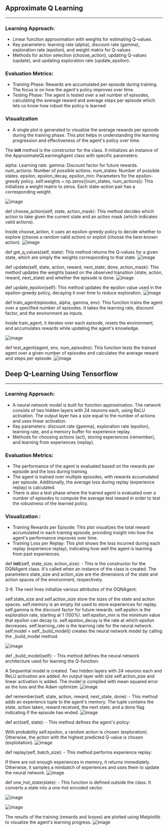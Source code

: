 

## Approximate Q Learning
----------------------------
### Learning Approach:

*	Linear function approximation with weights for estimating Q-values.
*	Key parameters: learning rate (alpha), discount rate (gamma), exploration rate (epsilon), and weight matrix for Q-values
*	Methods for action selection (choose_action), updating Q-values (update), and updating exploration rate (update_epsilon).

### Evaluation Metrics:

* Training Phase: Rewards are accumulated per episode during training. The focus is on how the agent's policy improves over time.
* Testing Phase: The agent is tested over a set number of episodes, calculating the average reward and average steps per episode which lets us know how robust the policy is learned

### Visualization
*	A single plot is generated to visualize the average rewards per episode during the training phase. This plot helps in understanding the learning progression and effectiveness of the agent's policy over time.



The __init__ method is the constructor for the class. It initializes an instance of the ApproximateQLearningAgent class with specific parameters:

alpha: Learning rate.
gamma: Discount factor for future rewards.
num_actions: Number of possible actions.
num_states: Number of possible states.
epsilon, epsilon_decay, epsilon_min: Parameters for the epsilon-greedy policy.
self.weights = np.zeros((num_states, num_actions)): This initializes a weight matrix to zeros. Each state-action pair has a corresponding weight.

![image](https://github.com/ElvisFern/ReinforcementLearning/assets/78712154/5bca9c7f-e6bb-4615-951f-9375a0b41745)


def choose_action(self, state, action_mask): This method decides which action to take given the current state and an action mask (which indicates valid actions).

Inside choose_action, it uses an epsilon-greedy policy to decide whether to explore (choose a random valid action) or exploit (choose the best-known action).
![image](https://github.com/ElvisFern/ReinforcementLearning/assets/78712154/69bf940c-b51c-42db-8a40-0527f049d89f)


def get_q_values(self, state): This method returns the Q-values for a given state, which are simply the weights corresponding to that state.
![image](https://github.com/ElvisFern/ReinforcementLearning/assets/78712154/a116fe0c-60e2-4a76-bb39-e18570101911)


def update(self, state, action, reward, next_state, done, action_mask): This method updates the weights based on the observed transition (state, action, reward, next_state) and whether the episode is done.
![image](https://github.com/ElvisFern/ReinforcementLearning/assets/78712154/58d0a7bc-a886-4a8c-ab4d-61bbd3ddda6c)


def update_epsilon(self): This method updates the epsilon value used in the epsilon-greedy policy, decaying it over time to reduce exploration.
![image](https://github.com/ElvisFern/ReinforcementLearning/assets/78712154/5c17c1f0-bb7f-4f6b-9b1c-23a732ebb27d)


def train_agent(episodes, alpha, gamma, env): This function trains the agent over a specified number of episodes. It takes the learning rate, discount factor, and the environment as inputs.

Inside train_agent, it iterates over each episode, resets the environment, and accumulates rewards while updating the agent's knowledge.

![image](https://github.com/ElvisFern/ReinforcementLearning/assets/78712154/a83efbf3-b143-4ec4-925a-7dbedc09f4f2)


def test_agent(agent, env, num_episodes): This function tests the trained agent over a given number of episodes and calculates the average reward and steps per episode.
![image](https://github.com/ElvisFern/ReinforcementLearning/assets/78712154/bad4cd3f-31de-43f5-97e9-45a044f9bf5f)


## Deep Q-Learning Using Tensorflow
------------------------------------

### Learning Approach:
* A neural network model is built for function approximation. The network consists of two hidden layers with 24 neurons each, using ReLU activation. The output layer has a size equal to the number of actions and uses linear activation.
* Key parameters: discount rate (gamma), exploration rate (epsilon), learning rate, and a memory buffer for experience replay.
* Methods for choosing actions (act), storing experiences (remember), and learning from experiences (replay).

### Evaluation Metrics:
* The performance of the agent is evaluated based on the rewards per episode and the loss during training.
* The agent is trained over multiple episodes, with rewards accumulated per episode. Additionally, the average loss during replay (experience replay) is calculated.
* There is also a test phase where the trained agent is evaluated over a number of episodes to compute the average test reward in order to test the robustness of the learned policy.

### Visualization :
* Training Rewards per Episode: This plot visualizes the total reward accumulated in each training episode, providing insight into how the agent's performance improves over time.
* Training Loss per Replay: This plot shows the loss incurred during each replay (experience replay), indicating how well the agent is learning from past experiences.



def __init__(self, state_size, action_size): - This is the constructor for the DQNAgent class. It's called when an instance of the class is created. The parameters state_size and action_size are the dimensions of the state and action spaces of the environment, respectively.

3-9. The next lines initialize various attributes of the DQNAgent:

self.state_size and self.action_size store the sizes of the state and action spaces.
self.memory is an empty list used to store experiences for replay.
self.gamma is the discount factor for future rewards.
self.epsilon is the exploration rate, starting at 1 (100%).
self.epsilon_min is the minimum value that epsilon can decay to.
self.epsilon_decay is the rate at which epsilon decreases.
self.learning_rate is the learning rate for the neural network.
self.model = self._build_model() creates the neural network model by calling the _build_model method.

![image](https://github.com/ElvisFern/ReinforcementLearning/assets/78712154/5f62187c-314d-4ea7-a6f4-09c7562aa5c1)

def _build_model(self): - This method defines the neural network architecture used for learning the Q-function:

A Sequential model is created.
Two hidden layers with 24 neurons each and ReLU activation are added.
An output layer with size self.action_size and linear activation is added.
The model is compiled with mean squared error as the loss and the Adam optimizer.
![image](https://github.com/ElvisFern/ReinforcementLearning/assets/78712154/7c4cb66c-ff65-40db-875d-57505d465c1c)


def remember(self, state, action, reward, next_state, done): - This method adds an experience tuple to the agent's memory. The tuple contains the state, action taken, reward received, the next state, and a done flag indicating if the episode has ended.
![image](https://github.com/ElvisFern/ReinforcementLearning/assets/78712154/86dcc2a0-913f-43dc-b327-a149c28fe551)


def act(self, state): - This method defines the agent's policy:

With probability self.epsilon, a random action is chosen (exploration).
Otherwise, the action with the highest predicted Q-value is chosen (exploitation).
![image](https://github.com/ElvisFern/ReinforcementLearning/assets/78712154/d2b18f3d-8441-48e5-903e-defe320deaba)

def replay(self, batch_size): - This method performs experience replay:

If there are not enough experiences in memory, it returns immediately.
Otherwise, it samples a minibatch of experiences and uses them to update the neural network.
![image](https://github.com/ElvisFern/ReinforcementLearning/assets/78712154/0c8f6c2f-7b6a-4119-8d2a-04f8f5bec917)



 def one_hot_state(state): - This function is defined outside the class. It converts a state into a one-hot encoded vector.

 ![image](https://github.com/ElvisFern/ReinforcementLearning/assets/78712154/076b48d5-1edf-4961-bac7-9c244be71ae6)





![image](https://github.com/ElvisFern/ReinforcementLearning/assets/78712154/d1f24160-728d-481f-8fbb-392d64f66b30)

The results of the training (rewards and losses) are plotted using Matplotlib to visualize the agent's learning progress.
![image](https://github.com/ElvisFern/ReinforcementLearning/assets/78712154/729f39bf-1558-4585-b4b4-e0a1003d4ea0)
